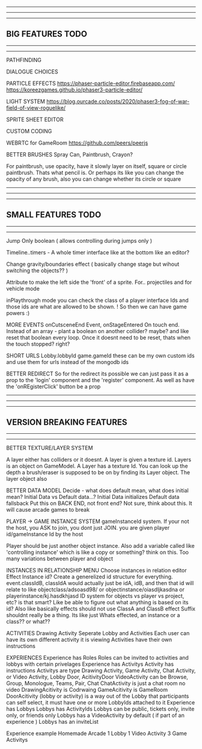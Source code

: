 --------------------------------------------------------------------------------------
--------------------------------------------------------------------------------------
--------------------------------------------------------------------------------------
BIG FEATURES TODO
--------------------------------------------------------------------------------------
--------------------------------------------------------------------------------------
--------------------------------------------------------------------------------------

PATHFINDING

DIALOGUE CHOICES

PARTICLE EFFECTS
https://phaser-particle-editor.firebaseapp.com/
https://koreezgames.github.io/phaser3-particle-editor/

LIGHT SYSTEM
https://blog.ourcade.co/posts/2020/phaser3-fog-of-war-field-of-view-roguelike/

SPRITE SHEET EDITOR

CUSTOM CODING

WEBRTC for GameRoom
https://github.com/peers/peerjs

BETTER BRUSHES
  Spray Can, Paintbrush, Crayon?

  For paintbrush, use opacity, have it slowly layer on itself, square or circle paintbrush. Thats what pencil is. Or perhaps its like you can change the opacity of any brush, also you can change whether its circle or square

--------------------------------------------------------------------------------------
--------------------------------------------------------------------------------------
--------------------------------------------------------------------------------------
SMALL FEATURES TODO
--------------------------------------------------------------------------------------
--------------------------------------------------------------------------------------
--------------------------------------------------------------------------------------

Jump Only boolean ( allows controlling during jumps only )

Timeline..timers - A whole timer interface like at the bottom like an editor?

Change gravity/boundaries effect ( basically change stage but wihout switching the objects?? )

Attribute to make the left side the 'front' of a sprite. For.. projectiles and for vehicle mode

inPlaythrough mode you can check the class of a player interface Ids and those ids are what are allowed to be shown. ! So then we can have game powers :)

MORE EVENTS
  onCutsceneEnd Event, onStageEntered
  On touch end. Instead of an array - plant a boolean on another collider? maybe? and like reset that boolean every loop. Once it doesnt need to be reset, thats when the touch stopped? right?

SHORT URLS
  Lobby.lobbyId
  game.gameId
  these can be my own custom ids and use them for urls instead of the mongodb ids

BETTER REDIRECT
  So for the redirect its possible we can just pass it as a prop to the 'login' component and the 'register' component. As well as have the 'onREgisterClick' button be a prop

--------------------------------------------------------------------------------------
--------------------------------------------------------------------------------------
--------------------------------------------------------------------------------------
VERSION BREAKING FEATURES
--------------------------------------------------------------------------------------
--------------------------------------------------------------------------------------
--------------------------------------------------------------------------------------

BETTER TEXTURE/LAYER SYSTEM

A layer either has colliders or it doesnt. A layer is given a texture id. 
Layers is an object on GameModel. A Layer has a texture Id. You can look up the depth  a brush/eraser is supposed to be on by finding its Layer object. The layer object also

BETTER DATA MODEL
  Decide - what does default mean, what does initial mean?
    Initial Data vs Default data...?
    Initial Data initializes
    Default data fallsback
  Put this on BACK END, not front end? Not sure, think about this. It will cause arcade games to break

PLAYER -> GAME INSTANCE SYSTEM
  gameInstanceId system. If your not the host, you ASK to join, you dont just JOIN. you are given player id/gameInstance Id by the host

  Player should be just another object instance. Also add a variable called like 'controlling instance' which is like a copy or something? think on this. Too many variations between player and object

INSTANCES IN RELATIONSHIP MENU
  Choose instances in relation editor
  Effect Instance id? Create a generelized id structure for everything.
    event.classIdB, classIdA would actually just be idA, idB, and then that id will relate to like objectclass/adsoasd98/ or objectinstance/oiasdljkasdna or playerinstance/kj.hasdkhjasd
    ID system for objects vs player vs project, etc? is that smart? Like be able to figure out what anything is based on its id?
  Also like basically effects should not use ClassA and ClassB
  effect Suffix shouldnt really be a thing. Its like just Whats effected, an instance or a class?? or what??

ACTIVITIES
  Drawing Activity
  Seperate Lobby and Activities
    Each user can have its own different activity it is viewing
    Activities have their own instructions
  
EXPERIENCES
  Experience has Roles
    Roles can be invited to activities and lobbys with certain privelages
  Experience has Activitys
    Activity has instructions
    Activitys are type Drawing Activity, Game Activity, Chat Activity, or Video Activity, Lobby Door, AcitivityDoor 
      VideoActivity can be Browse, Group, Monologue, Teams, Pair, Chat
      ChatActivity is just a chat room no video
      DrawingAcitivity is Codrwaing
      GameAcitivity is GameRoom
      DoorAcitivity (lobby or activity) is a way out of the Lobby that participants can self select, it must have one or more LobbyIds attached to it 
  Experience has Lobbys
    Lobbys has ActivityIds
    Lobbys can be public, tickets only, invite only, or friends only
    Lobbys has a VideoActivity by default ( if part of an experience )
    Lobbys has an inviteList

  Experience example
  Homemade Arcade
    1 Lobby
      1 Video Activity
      3 Game Activitys
